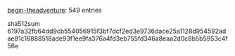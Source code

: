 [begin-theadventure](https://github.com/begin-theadventure): 549 entries

sha512sum 6197a32fb64dd9cb554056915f3bf7dcf2ed3e9736dace25a1128d954592adae81c16888518ade93f1ee9fa376a4fd3eb755fd346a8eaa2d0c8b5b5953c4f56e